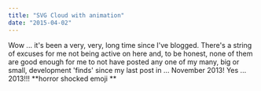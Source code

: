 ```yaml
---
title: "SVG Cloud with animation"
date: "2015-04-02"
---
```


Wow ... it's been a very, very, long time since I've blogged. There's a string of excuses for me not being active on here and, to be honest, none of them are good enough for me to not have posted any one of my many, big or small, development 'finds' since my last post in ... November 2013! Yes ... 2013!!! \*\*horror shocked emoji \*\*
